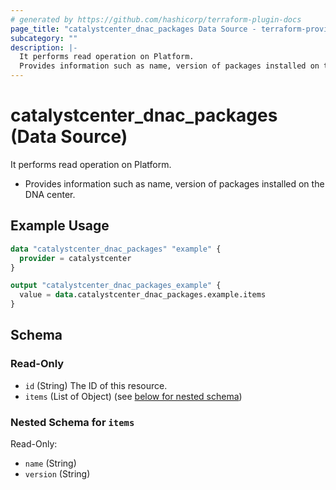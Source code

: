 ```yaml
---
# generated by https://github.com/hashicorp/terraform-plugin-docs
page_title: "catalystcenter_dnac_packages Data Source - terraform-provider-catalystcenter"
subcategory: ""
description: |-
  It performs read operation on Platform.
  Provides information such as name, version of packages installed on the DNA center.
---
```


# catalystcenter_dnac_packages (Data Source)

It performs read operation on Platform.

- Provides information such as name, version of packages installed on the DNA center.

## Example Usage

```terraform
data "catalystcenter_dnac_packages" "example" {
  provider = catalystcenter
}

output "catalystcenter_dnac_packages_example" {
  value = data.catalystcenter_dnac_packages.example.items
}
```

<!-- schema generated by tfplugindocs -->
## Schema

### Read-Only

- `id` (String) The ID of this resource.
- `items` (List of Object) (see [below for nested schema](#nestedatt--items))

<a id="nestedatt--items"></a>
### Nested Schema for `items`

Read-Only:

- `name` (String)
- `version` (String)
